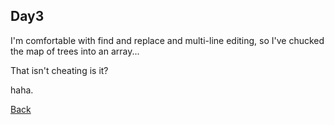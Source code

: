 
## Day3

I'm comfortable with find and replace and multi-line editing, so I've chucked the map of trees into an array...


That isn't cheating is it?


haha.



[Back](https://github.com/n8-dev/aoc2020)